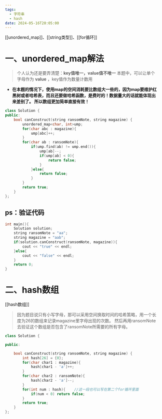 ```yaml
---
tags:
  - 字符串
  - hash
date: 2024-05-16T20:05:00
---
```

[[unordered_map]]、[[string类型]]、[[for循环]]

# 一、unordered_map解法

>个人认为还是要弄清楚：**key值唯一，value值不唯一**
>本题中，可以让单个字母作为 **value** ，key值作为数量计数用

- **在本题的情况下，使用map的空间消耗要比数组大一些的，因为map要维护红黑树或者哈希表，而且还要做哈希函数，是费时的！数据量大的话就能体现出来差别了。 所以数组更加简单直接有效！**

```cpp
class Solution {
public:
    bool canConstruct(string ransomNote, string magazine) {
        unordered_map<char, int>ump;
        for(char abc : magazine){
            ump[abc]++;
        }
        for(char ab : ransomNote){
            if(ump.find(ab) != ump.end()){
                ump[ab]--;
                if(ump[ab] < 0){
                    return false;
                }
            }else{
                return false;
            }
        }
        return true;
    }
};
```

## ps：验证代码

```cpp
int main(){  
    Solution solution;  
    string ransomNote = "aa";  
    string magazine = "aab";  
    if(solution.canConstruct(ransomNote, magazine)){  
        cout << "true" << endl;  
    }else{  
        cout << "false" << endl;  
    }  
    return 0;  
}
```

# 二、hash数组

[[hash数组]] 

>因为题目说只有小写字母，那可以采用空间换取时间的哈希策略，用一个长度为26的数组来记录magazine里字母出现的次数。
>然后再用ransomNote去验证这个数组是否包含了ransomNote所需要的所有字母。

```cpp
class Solution {

public:

    bool canConstruct(string ransomNote, string magazine) {
        int hash[26] = {0};
        for(char char1 : magazine){
            hash[char1 - 'a']++;
        }
        for(char char2 : ransomNote){
            hash[char2 - 'a']--;
        }
        for(int num : hash){    //这一段也可以写在第二个for循环里面
            if(num < 0) return false;
        }
        return true;
    }
};
```